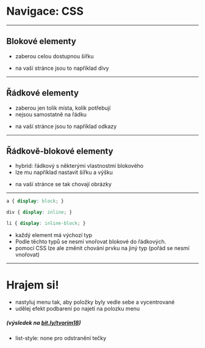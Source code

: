 <!-- .slide: data-state="c-slide-inter" -->

#  Navigace: CSS

---

## Blokové elementy

* zaberou celou dostupnou šířku

>>>
* na vaší stránce jsou to například divy

---

## Řádkové elementy

* zaberou jen tolik místa, kolik potřebují
* nejsou samostatně na řádku 


>>>
* na vaší stránce jsou to například odkazy

---

## Řádkově-blokové elementy

* hybrid: řádkový s některými vlastnostmi blokového
* lze mu například nastavit šířku a výšku

>>>
* na vaší stránce se tak chovají obrázky

---

```css
a { display: block; }

div { display: inline; }

li { display: inline-block; }
```
<!-- .element: class="c-text-md stretch" -->


>>>
* každý element má výchozí typ
* Podle těchto typů se nesmí vnořovat blokové do řádkových.
* pomocí CSS lze ale změnit chování prvku na jiný typ (pořád se nesmí vnořovat)

---

<!-- .slide: data-state="c-slide-task" -->

# Hrajem si!

* nastyluj menu tak, aby položky byly vedle sebe a vycentrované
* udělej efekt podbarení po najetí na polozku menu

##### (výsledek na [bit.ly/tvorim18](http://bit.ly/tvorim18))
<!-- .element: class="c-text-xs c-text-right" -->

>>>
* list-style: none pro odstranění tečky
